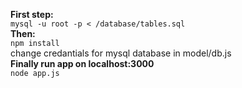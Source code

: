 **First step:**  
```mysql -u root -p < /database/tables.sql```   
**Then:**    
```npm install```     
change credantials for mysql database in model/db.js   
**Finally run app on localhost:3000**  
```node app.js```   
